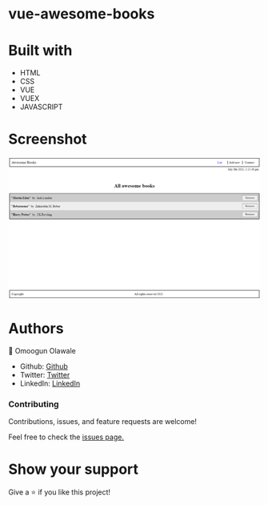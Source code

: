 # vue-awesome-books

# Built with 

- HTML
- CSS
- VUE
- VUEX
- JAVASCRIPT
# Screenshot
![screenshot](https://github.com/olawale-o/vue-awesome-books/blob/main/src/assets/screenshot.png?raw=true")

# Authors
:bust_in_silhouette: Omoogun Olawale

- Github: [Github](https://github.com/olawale-o)
- Twitter: [Twitter](https://twitter.com/ibreaktherules)
- LinkedIn: [LinkedIn](https://www.linkedin.com/in/olawale-omoogun-330a051b1/)

### Contributing
Contributions, issues, and feature requests are welcome!

Feel free to check the [issues page.](https://github.com/olawale-o/vue-awesome-books/issues)

# Show your support
Give a :star: if you like this project!
